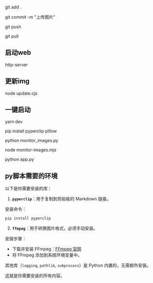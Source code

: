git add .

git commit -m "上传图片"

git push

git pull

## 启动web
http-server

## 更新img
node update.cjs

## 一键启动

yarn dev

pip install pyperclip pillow

python monitor_images.py

node monitor-images.mjs


python app.py

## py脚本需要的环境

以下是你需要安装的库：

1. **`pyperclip`**：用于复制到剪贴板的 Markdown 链接。

安装命令：
```bash
pip install pyperclip
```

2. **`ffmpeg`**：用于转换图片格式，必须手动安装。

安装步骤：
- 下载并安装 FFmpeg：[FFmpeg 官网](https://ffmpeg.org/download.html)
- 将 FFmpeg 添加到系统环境变量中。

其他库（`logging`, `pathlib`, `subprocess`）是 Python 内置的，无需额外安装。

这就是你需要安装的所有内容。

